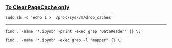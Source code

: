 ###  [To Clear PageCache only](https://www.geeksforgeeks.org/how-to-clear-ram-memory-cache-buffer-and-swap-space-on-linux/)
```shell
sudo sh -c 'echo 1 >  /proc/sys/vm/drop_caches'
```
---

```shell
find . -name '*.ipynb' -print -exec grep 'DataReader' {} \;   
```
```shell
find . -name '*.ipynb' -exec grep -l "mapper" {} \;
```
